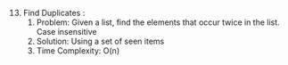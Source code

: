 13. Find Duplicates :
    1. Problem: Given a list, find the elements that occur twice in the list. Case insensitive
    2. Solution: Using a set of seen items 
    3. Time Complexity: O(n)

